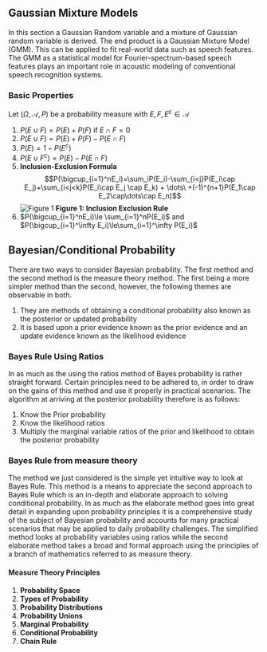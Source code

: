 
## Gaussian Mixture Models
In this section a Gaussian Random variable and a mixture of Gaussian random variable is derived.  The end product is a Gaussian Mixture Model (GMM). This can be applied to fit real-world data such as speech features.  The GMM as a statistical model for Fourier-spectrum-based speech features plays an important role in acoustic modeling of conventional speech recognition systems.

### Basic Properties
Let $(\Omega,\mathcal{A},P)$ be a probability measure with $E, F, E^c \in \mathcal{A}$
1. $P(E\cup F)=P(E)+P(F)$ if $E \cap F=0$
2. $P(E\cup F)=P(E)+P(F)-P(E\cap F)$
3. $P(E)=1-P(E^c)$
4. $P(E \cup F^c)=P(E)-P(E\cap F)$
5. **Inclusion-Exclusion Formula** $$P(\bigcup_{i=1}^nE_i)=\sum_iP(E_i)-\sum_{i<j}P(E_i\cap E_j)+\sum_{i<j<k}P(E_i\cap E_j \cap E_k) + \dots\ +(-1)^{n+1}P(E_1\cap E_2\cap\dots\cap E_n)$$
![Figure 1](https://selene.hud.ac.uk/u1273400/images/seg_media/ierule.PNG)
**Figure 1: Inclusion Exclusion Rule**
6. $P(\bigcup_{i=1}^nE_i)\le \sum_{i=1}^nP(E_i)$ and $P(\bigcup_{i=1}^\infty E_i)\le\sum_{i=1}^\infty P(E_i)$


## Bayesian/Conditional Probability

There are two ways to consider Bayesian probability.  The first method and the second method is the measure theory method.  The first being a more simpler method than the second, however, the following themes are observable in both.
1. They are methods of obtaining a conditional probability also known as the posterior or updated probability
2. It is based upon a prior evidence known as the prior evidence and an update evidence known as the likelihood evidence

### Bayes Rule Using Ratios
In as much as the using the ratios method of Bayes probability is rather straight forward.  Certain principles need to be adhered to, in order to draw on the gains of this method and use it properly in practical scenarios.  The algorithm at arriving at the posterior probability therefore is as follows:

1. Know the Prior probability
2. Know the likelihood ratios
3. Multiply the marginal variable ratios of the prior and likelihood to obtain the posterior probability

### Bayes Rule from measure theory
The method we just considered is the simple yet intuitive way to look at Bayes Rule.  This method is a means to appreciate the second approach to Bayes Rule which is an in-depth and elaborate approach to solving conditional probability. In as much as the elaborate method goes into great detail in expanding upon probability principles it is a comprehensive study of the subject of Bayesian probability and accounts for many practical scenarios that may be applied to daily probability challenges.  The simplified method looks at probability variables using ratios while the second elaborate method takes a broad and formal approach using the principles of a branch of mathematics referred to as measure theory.

#### Measure Theory Principles
1. **Probability Space**
2. **Types of Probability**
3. **Probability Distributions**
4. **Probability Unions**
5. **Marginal Probability**
6. **Conditional Probability**
7. **Chain Rule**


```python

```
